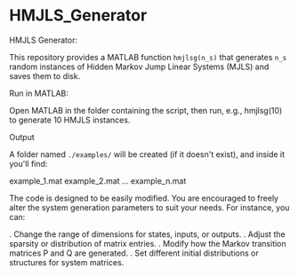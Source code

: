 # HMJLS_Generator
HMJLS Generator:

This repository provides a MATLAB function `hmjlsg(n_s)` that generates `n_s` random instances of Hidden Markov Jump Linear Systems (MJLS) and saves them to disk.


Run in MATLAB:

Open MATLAB in the folder containing the script, then run, e.g., hmjlsg(10) to generate 10 HMJLS instances.



Output

A folder named `./examples/` will be created (if it doesn't exist), and inside it you'll find:

example_1.mat
example_2.mat
...
example_n.mat


The code is designed to be easily modified. You are encouraged to freely alter the system generation parameters to suit your needs. For instance, you can:

. Change the range of dimensions for states, inputs, or outputs.
. Adjust the sparsity or distribution of matrix entries.
. Modify how the Markov transition matrices P and Q are generated.
. Set different initial distributions or structures for system matrices.
